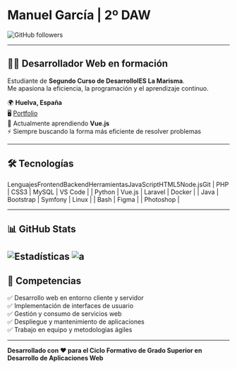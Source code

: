 # Manuel García | 2º DAW

![GitHub followers](https://ithub.comlinkedin.com/in/spacecrf)

---

## 👨‍💻 Desarrollador Web en formación
Estudiante de **Segundo Curso de DesarrolloIES La Marisma**.  
Me apasiona la eficiencia, la programación y el aprendizaje continuo.

🌍 **Huelva, España**  
🖥️ [Portfolio](https://tuil@example.com**)  
🧠 Actualmente aprendiendo **Vue.js**  
⚡ Siempre buscando la forma más eficiente de resolver problemas  

---

## 🛠️ Tecnologías

LenguajesFrontendBackendHerramientasJavaScriptHTML5Node.jsGit
| PHP           | CSS3        | MySQL       | VS Code          |
| Python        | Vue.js      | Laravel     | Docker           |
| Java          | Bootstrap   | Symfony     | Linux            |
| Bash          | Figma       |             | Photoshop        |

---

## 📊 GitHub Stats
![Estadísticas](https://github-readme-stats.vercel.app/api?username=tuusuario&/api/top-langs/?username=tuusuario&layout=compactttps://github.com/spacecrf/ct)
![a](https://camo.githubusercontent.com/81bafa2c4734233e01f9f315c1a636e1a5e13fc6b6d0b573590820427e4de97c/68747470733a2f2f6769746875622d726561646d652d73746174732e76657263656c2e6170702f6170692f746f702d6c616e67732f3f757365726e616d653d5069706b6f6e78266c616e67735f636f756e743d36267469746c655f636f6c6f723d30383931623226746578745f636f6c6f723d6666666666662669636f6e5f636f6c6f723d3038393162322662675f636f6c6f723d31633139313726686964655f626f726465723d74727565266c61796f75743d636f6d70616374)
---

## 💼 Competencias
✅ Desarrollo web en entorno cliente y servidor  
✅ Implementación de interfaces de usuario  
✅ Gestión y consumo de servicios web  
✅ Despliegue y mantenimiento de aplicaciones  
✅ Trabajo en equipo y metodologías ágiles  

---

**Desarrollado con ❤️ para el Ciclo Formativo de Grado Superior en Desarrollo de Aplicaciones Web**
